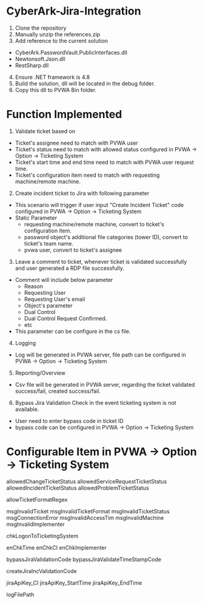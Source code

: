 # CyberArk-Jira-Integration

1. Clone the repository
2. Manually unzip the references.zip
3. Add reference to the current solution
  - CyberArk.PasswordVault.PublicInterfaces.dll
  - Newtonsoft.Json.dll
  - RestSharp.dll
4. Ensure .NET framework is 4.8
5. Build the solution, dll will be located in the debug folder.
6. Copy this dll to PVWA Bin folder.

# Function Implemented
1. Validate ticket based on
  - Ticket's assignee need to match with PVWA user
  - Ticket's status need to match with allowed status configured in PVWA -> Option -> Ticketing System
  - Ticket's start time and end time need to match with PVWA user request time.
  - Ticket's configuration item need to match with requesting machine/remote machine.

2. Create incident ticket to Jira with following parameter
  - This scenario will trigger if user input "Create Incident Ticket" code configured in PVWA -> Option -> Ticketing System
  - Static Parameter
    - requesting machine/remote machine, convert to ticket's configuration item.
    - password object's additional file categories (tower ID), convert to ticket's team name.
    - pvwa user, convert to ticket's assignee

3. Leave a comment to ticket, whenever ticket is validated successfully and user generated a RDP file successfully.
  - Comment will include below parameter 
    - Reason
    - Requesting User
    - Requesting User's email
    - Object's parameter
    - Dual Control
    - Dual Control Request Confirmed.
    - etc
  - This parameter can be configure in the cs file.

4. Logging
  - Log will be generated in PVWA server, file path can be configured  in PVWA -> Option -> Ticketing System

5. Reporting/Overview
  - Csv file will be generated in PVWA server, regarding the ticket validated success/fail, created success/fail.

6. Bypass Jira Validation Check in the event ticketing system is not available.
  - User need to enter bypass code in ticket ID
  - bypass code can be configured in PVWA -> Option -> Ticketing System

# Configurable Item in PVWA -> Option -> Ticketing System

allowedChangeTicketStatus
allowedServiceRequestTicketStatus
allowedIncidentTicketStatus
allowedProblemTicketStatus

allowTicketFormatRegex

msgInvalidTicket
msgInvalidTicketFormat
msgInvalidTicketStatus
msgConnectionError
msgInvalidAccessTim
msgInvalidMachine
msgInvalidImplementer

chkLogonToTicketingSystem

enChkTime
enChkCI
enChkImplementer

bypassJiraValidationCode
bypassJiraValidateTimeStampCode

createJiraIncValidationCode

jiraApiKey_CI
jiraApiKey_StartTime
jiraApiKey_EndTime

logFilePath












